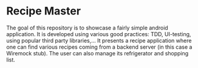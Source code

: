 # Recipe Master

The goal of this repository is to showcase a fairly simple android application. It is developed using various good practices: TDD, UI-testing, using popular third party libraries,... It presents a recipe application where one can find various recipes coming from a backend server (in this case a Wiremock stub). The user can also manage its refrigerator and shopping list.
